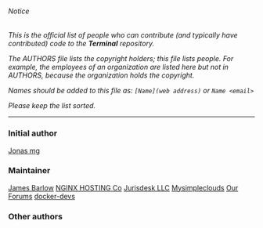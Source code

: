 ###### Notice

*This is the official list of people who can contribute (and typically have
contributed) code to the **Terminal** repository.*

*The AUTHORS file lists the copyright holders; this file lists people. For
example, the employees of an organization are listed here but not in AUTHORS,
because the organization holds the copyright.*

*Names should be added to this file as: `[Name](web address)` or `Name <email>`*

*Please keep the list sorted.*

* * *

### Initial author

[Jonas mg](https://github.com/kless)

### Maintainer
[James Barlow](https://github.com/jdesk)
[NGINX HOSTING Co](https://nginxhosting.co)
[Jurisdesk LLC](https://jurisdesk.com)
[Mysimpleclouds](https://mysimpleclouds.com)
[Our Forums](http://forums.mysimpleclouds.com) 
[docker-devs](https://dockerd.io)

### Other authors


